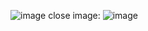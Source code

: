 ![image](https://github.com/user-attachments/assets/e6e16006-3fd1-45bc-a098-57f4cd7776a1)
close image:
![image](https://github.com/user-attachments/assets/a97065e3-a82b-4f80-bc35-f9fb38ed718a)
